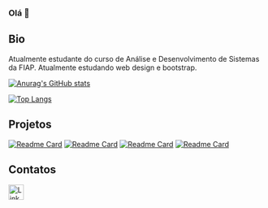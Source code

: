 ### Olá 👋

## Bio

Atualmente estudante do curso de Análise e Desenvolvimento de Sistemas da FIAP. Atualmente estudando web design e bootstrap.

[![Anurag's GitHub stats](https://github-readme-stats.vercel.app/api?username=larifar&theme=cobalt)](https://github.com/anuraghazra/github-readme-stats)

[![Top Langs](https://github-readme-stats.vercel.app/api/top-langs/?username=larifar&layout=compact)](https://github.com/anuraghazra/github-readme-stats)

## Projetos
[![Readme Card](https://github-readme-stats.vercel.app/api/pin/?username=larifar&repo=larifar.github.io)](https://github.com/larifar/larifar.github.io)
[![Readme Card](https://github-readme-stats.vercel.app/api/pin/?username=larifar&repo=Projeto--Anagramark)](https://github.com/larifar/Projeto--Anagramark)
[![Readme Card](https://github-readme-stats.vercel.app/api/pin/?username=larifar&repo=Alurabook)](https://github.com/larifar/Alurabook)
[![Readme Card](https://github-readme-stats.vercel.app/api/pin/?username=larifar&repo=Projeto-Fintech)](https://github.com/larifar/Projeto-Fintech)


## Contatos
[<img src='https://img.shields.io/badge/LinkedIn-0077B5?style=for-the-badge&logo=linkedin&logoColor=white' alt='Linkedin' height='30'>](https://www.linkedin.com/in/larissa-faria-silva-816692251/)

